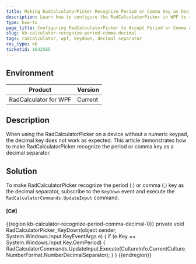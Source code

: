 ```yaml
---
title: Making RadCalculatorPicker Recognize Period or Comma Key as Decimal
description: Learn how to configure the RadCalculatorPicker in WPF to recognize the period or comma key as a decimal separator.
type: how-to
page_title: Configuring RadCalculatorPicker to Accept Period or Comma as Decimal Separator in WPF
slug: kb-calculator-recognize-period-comma-decimal
tags: radcalculator, wpf, keydown, decimal separator
res_type: kb
ticketid: 1642565
---
```


## Environment

| Product | Version |
| --- | --- |
| RadCalculator for WPF | Current |

## Description

When using the RadCalculatorPicker on a device without a numeric keypad, the decimal key does not work as expected. This article demonstrates how to make RadCalculatorPicker recognize the period or comma key as a decimal separator. 

## Solution

To make RadCalculatorPicker recognize the period (.) or comma (,) key as the decimal separator, subscribe to the `KeyDown` event and execute the `RadCalculatorCommands.UpdateInput` command.

#### __[C#]__
{{region kb-calculator-recognize-period-comma-decimal-0}}
	private void RadCalculatorPicker_KeyDown(object sender, System.Windows.Input.KeyEventArgs e)
	{
		if (e.Key == System.Windows.Input.Key.OemPeriod)
		{
			RadCalculatorCommands.UpdateInput.Execute(CultureInfo.CurrentCulture.NumberFormat.NumberDecimalSeparator);
		}
	}
{{endregion}}
